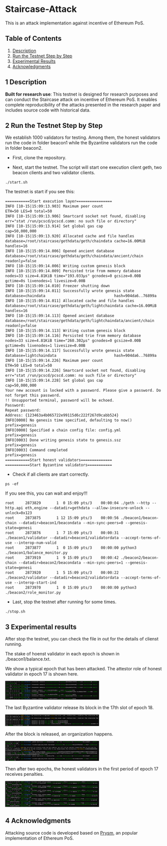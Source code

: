 # Staircase-Attack

This is an attack implementation against incentive of Ethereum PoS.

## Table of Contents

1. [Description](#chapter-001)<br>
2. [Run the Testnet Step by Step](#chapter-002)<br>
3. [Experimental Results](#chapter-003)<br>
4. [Acknowledgments](#chapter-004)<br>


## **1 Description**<a id="chapter-001"></a>

**Built for research use**: This testnet is designed for research purposes and can conduct the Staircase attack on incentive of Ethereum PoS. It enables complete reproducibility of the attacks presented in the research paper and includes source code with historical data. 


## **2 Run the Testnet Step by Step**<a id="chapter-002"></a>
We establish 1000 validators for testing. Among them, the honest validators run the code in folder beacon1 while the Byzantine validators run the code in folder beacon2.

* First, clone the repository.

* Next, start the testnet. The script will start one execution client geth, two beacon clients and two validator clients.
```shell
./start.sh
```
The testnet is start if you see this:
```shell
===========Start execution layer================
INFO [10-15|15:09:13.903] Maximum peer count                       ETH=50 LES=0 total=50
INFO [10-15|15:09:13.906] Smartcard socket not found, disabling    err="stat /run/pcscd/pcscd.comm: no such file or directory"
INFO [10-15|15:09:13.914] Set global gas cap                       cap=50,000,000
INFO [10-15|15:09:13.920] Allocated cache and file handles         database=/root/staircase/gethdata/geth/chaindata cache=16.00MiB handles=16
INFO [10-15|15:09:14.006] Opened ancient database                  database=/root/staircase/gethdata/geth/chaindata/ancient/chain readonly=false
INFO [10-15|15:09:14.006] Writing custom genesis block 
INFO [10-15|15:09:14.009] Persisted trie from memory database      nodes=33 size=4.81KiB time="193.033µs" gcnodes=0 gcsize=0.00B gctime=0s livenodes=1 livesize=0.00B
INFO [10-15|15:09:14.010] Freezer shutting down 
INFO [10-15|15:09:14.011] Successfully wrote genesis state         database=chaindata                               hash=904da6..76899a
INFO [10-15|15:09:14.011] Allocated cache and file handles         database=/root/staircase/gethdata/geth/lightchaindata cache=16.00MiB handles=16
INFO [10-15|15:09:14.113] Opened ancient database                  database=/root/staircase/gethdata/geth/lightchaindata/ancient/chain readonly=false
INFO [10-15|15:09:14.113] Writing custom genesis block 
INFO [10-15|15:09:14.116] Persisted trie from memory database      nodes=33 size=4.81KiB time="260.302µs" gcnodes=0 gcsize=0.00B gctime=0s livenodes=1 livesize=0.00B
INFO [10-15|15:09:14.117] Successfully wrote genesis state         database=lightchaindata                          hash=904da6..76899a
INFO [10-15|15:09:14.226] Maximum peer count                       ETH=50 LES=0 total=50
INFO [10-15|15:09:14.226] Smartcard socket not found, disabling    err="stat /run/pcscd/pcscd.comm: no such file or directory"
INFO [10-15|15:09:14.228] Set global gas cap                       cap=50,000,000
Your new account is locked with a password. Please give a password. Do not forget this password.
!! Unsupported terminal, password will be echoed.
Password: 
Repeat password: 
Address: {123463a4b065722e99115d6c222f267d9cabb524}
INFO[0000] No genesis time specified, defaulting to now()  prefix=genesis
INFO[0000] Specified a chain config file: config.yml     prefix=genesis
INFO[0003] Done writing genesis state to genesis.ssz     prefix=genesis
INFO[0003] Command completed                             prefix=genesis
===========Start honest validators==============
===========Start Byzantine validators===========
```

* Check if all clients are start correctly.
```shell
ps -ef
```
If you see this, you can wait and enjoy!!!
```shell
root     2873829       1  0 15:09 pts/3    00:00:04 ./geth --http --http.api eth,engine --datadir=gethdata --allow-insecure-unlock --unlock=0x123
root     2873875       1 12 15:09 pts/3    00:00:56 ./beacon1/beacon-chain --datadir=beacon1/beacondata --min-sync-peers=0 --genesis-state=genesi
root     2873876       1  7 15:09 pts/3    00:00:31 ./beacon1/validator --datadir=beacon1/validatordata --accept-terms-of-use --interop-num-valid
root     2873877       1  0 15:09 pts/3    00:00:00 python3 ./beacon1/balance_monitor.py
root     2873919       1  9 15:09 pts/3    00:00:42 ./beacon2/beacon-chain --datadir=beacon2/beacondata --min-sync-peers=1 --genesis-state=genesi
root     2873920       1  5 15:09 pts/3    00:00:22 ./beacon2/validator --datadir=beacon2/validatordata --accept-terms-of-use --interop-start-ind
root     2873970       1  0 15:09 pts/3    00:00:00 python3 ./beacon2/role_monitor.py
```


* Last, stop the testnet after running for some times. 
```
./stop.sh
```

## **3 Experimental results**<a id="chapter-003"></a>

After stop the testnet, you can check the file in out for the details of clienst running.

The stake of hoenst validator in each epoch is shown in ./beacon1/balance.txt.

We show a typical epoch that has been attacked. The attestor role of honest validator in epoch 17 is shown here.

<img src=./figs/honest1.png width=60% />

The last Byzantine validator release its block in the 17th slot of epoch 18. 

<img src=./figs/byzantine1.png width=60% />


After the block is released, an organization happens.

<img src=./figs/honest3.png width=60% />

Then after two epochs, the honest validators in the first period of epoch 17 receives penalties.

<img src=./figs/honest2.png width=60% />


## 4 Acknowledgments<a id="chapter-004"></a>
Attacking source code is developed based on [Prysm](https://github.com/prysmaticlabs/prysm/tree/v4.0.3-patchFix), an popular implementation of Ethereum PoS.

